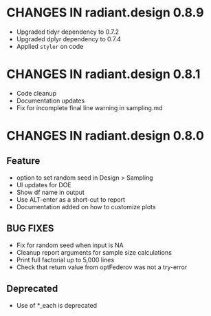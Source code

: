# CHANGES IN radiant.design 0.8.9

* Upgraded tidyr dependency to 0.7.2
* Upgraded dplyr dependency to 0.7.4
* Applied `styler` on code

# CHANGES IN radiant.design 0.8.1

- Code cleanup
- Documentation updates
- Fix for incomplete final line warning in sampling.md

# CHANGES IN radiant.design 0.8.0

## Feature

- option to set random seed in Design > Sampling
- UI updates for DOE
- Show df name in output
- Use ALT-enter as a short-cut to report
- Documentation added on how to customize plots

## BUG FIXES

- Fix for random seed when input is NA
- Cleanup report arguments for sample size calculations
- Print full factorial up to 5,000 lines
- Check that return value from optFederov was not a try-error

## Deprecated

- Use of *_each is deprecated
